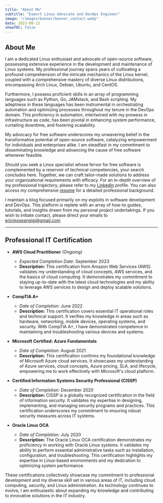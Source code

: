 ```yaml
---
title: "About Me"
subtitle: "Expert Linux Advocate and DevOps Engineer"
image: "/images/banner/banner_contact.webp"
date: 2023-08-12
showTOC: false
---
```


## About Me

<!-- I am a passionate Linux enthusiast and free software advocate with years of experience in developing and maintaining Linux systems. I have a deep understanding of the inner workings of the Linux kernel and have extensive knowledge of various Linux distributions, including Arch Linux, Debian, Ubuntu, and CentOS. -->

<!-- I am also skilled in various programming languages, including Python, Go, JAMstack and Bash scripting, and have used these languages to automate and streamline various processes in my DevOps career. My expertise in automation and infrastructure as code has allowed me to optimize system performance, reduce downtime, and increase scalability. -->

<!-- As a free software advocate, I firmly believe in the importance of open-source software and its ability to empower individuals and organizations to achieve their goals. I am committed to sharing my knowledge and promoting free software whenever possible. -->

<!-- If you're looking for a Linux expert who is passionate about free software and has the technical skills to make a real difference in your organization, then look no further. Let's work together to build the perfect solution for your needs. You can find more detailed information about my professional experience in my [LinkedIn profile](https://www.linkedin.com/in/erik-ngigi). -->

<!-- This blog is mostly about my software development/DevOps adventures. You can find here various how-tos, tutorials, and -->
<!-- write-ups about my personal project experiences. In case you need to contact me, please email -->
<!-- at [ericmosesngigi@gmail.com](mailto:ericmosesngigi@gmail.com). -->

I am a dedicated Linux enthusiast and advocate of open-source software, possessing extensive experience in the development and maintenance of Linux systems. My professional journey spans years of cultivating a profound comprehension of the intricate mechanics of the Linux kernel, coupled with a comprehensive mastery of diverse Linux distributions, encompassing Arch Linux, Debian, Ubuntu, and CentOS.

Furthermore, I possess proficient skills in an array of programming languages such as Python, Go, JAMstack, and Bash scripting. My adeptness in these languages has been instrumental in orchestrating automation and optimizing processes throughout my tenure in the DevOps domain. This proficiency in automation, intertwined with my prowess in infrastructure as code, has been pivotal in enhancing system performance, curtailing downtime, and fostering scalability.

My advocacy for free software underscores my unwavering belief in the transformative potential of open-source software, catalyzing empowerment for individuals and enterprises alike. I am steadfast in my commitment to disseminating knowledge and advancing the cause of free software whenever feasible.

Should you seek a Linux specialist whose fervor for free software is complemented by a reservoir of technical competencies, your search concludes here. Together, we can craft tailor-made solutions to address your organizational requirements with efficacy. For an in-depth overview of my professional trajectory, please refer to my [LinkedIn](https://www.linkedin.com/in/erik-ngigi) profile. You can also access my comprehensive [resume](/documents/Curriculum-Vitae.pdf) for a detailed professional background.

I maintain a blog focused primarily on my exploits in software development and DevOps. This platform is replete with an array of how-to guides, tutorials, and insights drawn from my personal project undertakings. If you wish to initiate contact, please direct your emails to [ericmosesngigi@gmail.com](mailto:ericmosesngigi@gmail.com)

---

## Professional IT Certification

- **AWS Cloud Practitioner** *(Ongoing)*
  - *Expected Completion Date:* September 2023
  - **Description:** This certification from Amazon Web Services (AWS) validates my understanding of cloud concepts, AWS services, and the basics of cloud computing. It demonstrates my commitment to staying up-to-date with the latest cloud technologies and my ability to leverage AWS services to design and deploy scalable solutions.

- **CompTIA A+**
  - *Date of Completion:* June 2022
  - **Description:** This certification covers essential IT operational roles and technical support. It verifies my knowledge in areas such as hardware, networking, mobile devices, operating systems, and security. With CompTIA A+, I have demonstrated competence in maintaining and troubleshooting various devices and systems.

- **Microsoft Certified: Azure Fundamentals**
  - *Date of Completion:* August 2021
  - **Description:** This certification confirms my foundational knowledge of Microsoft Azure cloud services. It showcases my understanding of Azure services, cloud concepts, Azure pricing, SLA, and lifecycle, empowering me to work effectively with Microsoft's cloud platform.

- **Certified Information Systems Security Professional (CISSP)**
  - *Date of Completion:* December 2020
  - **Description:** CISSP is a globally recognized certification in the field of information security. It validates my expertise in designing, implementing, and managing security programs and practices. This certification underscores my commitment to ensuring robust security measures across IT systems.

- **Oracle Linux OCA**
  - *Date of Completion:* July 2020
  - **Description:** The Oracle Linux OCA certification demonstrates my proficiency in working with Oracle Linux systems. It validates my ability to perform essential administrative tasks such as installation, configuration, and troubleshooting. This certification highlights my expertise in Linux-based environments and my dedication to optimizing system performance.

These certifications collectively showcase my commitment to professional development and my diverse skill set in various areas of IT, including cloud computing, security, and Linux administration. As technology continues to evolve, I am enthusiastic about expanding my knowledge and contributing to innovative solutions in the IT industry.
